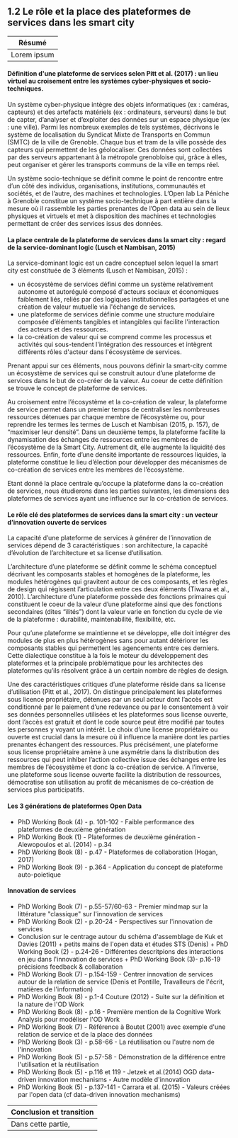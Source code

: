 ## 1.2 Le rôle et la place des plateformes de services dans les smart city

 Résumé | 
------------ | 
Lorem ipsum | 


#### Définition d'une plateforme de services selon Pitt et al. (2017) : un lieu virtuel au croisement entre les systèmes cyber-physiques et socio-techniques.

Un système cyber-physique intègre des objets informatiques (ex : caméras, capteurs)  et des artefacts matériels (ex : ordinateurs, serveurs) dans le but de capter, d’analyser et d’exploiter des données sur un espace physique (ex : une ville). Parmi les nombreux exemples de tels systèmes, décrivons le système de localisation du Syndicat Mixte de Transports en Commun (SMTC) de la ville de Grenoble. Chaque bus et tram de la ville possède des capteurs qui permettent de les géolocaliser. Ces données sont collectées par des serveurs appartenant à la métropole grenobloise qui, grâce à elles, peut organiser et gérer les transports communs de la ville en temps réel. 

Un système socio-technique se définit comme le point de rencontre entre d’un côté des individus, organisations, institutions, communautés et sociétés, et de l’autre, des machines et technologies. L’Open lab La Péniche à Grenoble constitue un système socio-technique à part entière dans la mesure où il rassemble les parties prenantes de l’Open data au sein de lieux physiques et virtuels et met à disposition des machines et technologies permettant de créer des services issus des données. 

#### La place centrale de la plateforme de services dans la smart city : regard de la service-dominant logic (Lusch et Nambisan, 2015) 

La service-dominant logic est un cadre conceptuel selon lequel la smart city est constituée de 3 éléments (Lusch et Nambisan, 2015)  : 

- un écosystème de services défini comme un système relativement autonome et autorégulé composé d'acteurs sociaux et économiques faiblement liés, reliés par des logiques institutionnelles partagées et une création de valeur mutuelle via l'échange de services. 
- une plateforme de services définie comme une structure modulaire composée d’éléments tangibles et intangibles qui facilite l'interaction des acteurs et des ressources.
- la co-création de valeur qui se comprend comme les processus et activités qui sous-tendent l'intégration des ressources et intègrent différents rôles d'acteur dans l'écosystème de services.

Prenant appui sur ces éléments, nous pouvons définir la smart-city comme un écosystème de services qui se construit autour d’une plateforme de services dans le but de co-créer de la valeur. Au coeur de cette définition se trouve le concept de plateforme de services. 

Au croisement entre l’écosystème et la co-création de valeur, la plateforme de service permet dans un premier temps de centraliser les nombreuses ressources détenues par chaque membre de l’écosystème ou,  pour reprendre les termes les termes de Lusch et Nambisan (2015, p. 157), de “maximiser leur densité”.  Dans un deuxième temps, la plateforme facilite la dynamisation des échanges de ressources entre les membres de l’écosystème de la Smart City. Autrement dit, elle augmente la liquidité des ressources.  Enfin, forte d’une densité importante de ressources liquides, la plateforme constitue le lieu d’élection pour développer des mécanismes de co-création de services entre les membres de l’écosystème. 

Etant donné la place centrale qu’occupe la plateforme dans la co-création de services, nous étudierons dans les parties suivantes, les dimensions des plateformes de services ayant une influence sur la co-création de services. 

#### Le rôle clé des plateformes de services dans la smart city : un vecteur d’innovation ouverte de services

La capacité d’une plateforme de services à générer de l’innovation de services dépend de 3 caractéristiques : son architecture, la capacité d’évolution de l’architecture et sa license d’utilisation. 

L’architecture d’une plateforme se définit comme le schéma conceptuel décrivant les composants stables et homogènes de la plateforme, les modules hétérogènes qui gravitent autour de ces composants, et les règles de design qui régissent l’articulation entre ces deux éléments (Tiwana et al., 2010). L’architecture d’une plateforme possède des fonctions primaires qui constituent le coeur de la valeur d’une plateforme ainsi que des fonctions secondaires (dites “ilités”) dont la valeur varie en fonction du cycle de vie de la plateforme : durabilité, maintenabilité, flexibilité, etc.  

Pour qu’une plateforme se maintienne et se développe, elle doit intégrer des modules de plus en plus hétérogènes sans pour autant détériorer les composants stables qui permettent les agencements entre ces derniers. Cette dialectique constitue à la fois le moteur du développement des plateformes et la principale problématique pour les architectes des plateformes qu’ils résolvent grâce à un certain nombre de règles de design.  

Une des caractéristiques critiques d’une plateforme réside dans sa license d’utilisation (Pitt et al., 2017). On distingue principalement les plateformes sous licence propriétaire, détenues par un seul acteur dont l’accès est conditionné par le paiement d’une redevance ou par le consentement à voir ses données personnelles utilisées et les plateformes sous license ouverte, dont l’accès est gratuit et dont le code source peut être modifié par toutes les personnes y voyant un intérêt. Le choix d’une license propriétaire ou ouverte est crucial dans la mesure où il influence la manière dont les parties prenantes échangent des ressources. Plus précisément, une plateforme sous license propriétaire amène à une asymétrie dans la distribution des ressources qui peut inhiber l’action collective issue des échanges entre les membres de l’écosystème et donc la co-création de service. A l’inverse, une plateforme sous license ouverte facilite la distribution de ressources, démocratise son utilisation au profit de mécanismes de co-création de services plus participatifs. 

#### 

#### Les 3 générations de plateformes Open Data

- PhD Working Book (4) - p. 101-102 - Faible performance des plateformes de deuxième génération  
- PhD Working Book (1) - Plateformes de deuxième génération - Alewopoulos et al. (2014) - p.34
- PhD Working Book (8) - p.47 - Plateformes de collaboration (Hogan, 2017)
- PhD Working Book (9) - p.364 - Application du concept de plateforme auto-poietique


#### Innovation de services 

- PhD Working Book (7) - p.55-57/60-63 - Premier mindmap sur la littérature "classique" sur l'innovation de services
- PhD Working Book (2) - p.20-24 - Perspectives sur l'innovation de services
- Conclusion sur le centrage autour du schéma d'assemblage de Kuk et Davies (2011) + petits mains de l'open data et études STS (Denis) + PhD Working Book (2) - p.24-26 - Différentes descritpions des interactions en jeu dans l'innovation de services + PhD Working Book (3)- p.16-19 précisions feedback & collaboration 
- PhD Working Book (7) - p.154-159 - Centrer innovation de services autour de la relation de service (Denis et Pontille, Travalleurs de l'écrit, matières de l'information)
- PhD Working Book (8) - p.1-4 Couture (2012) - Suite sur la définition et la nature de l'OD Work
- PhD Working Book (8) - p.16 - Première mention de la Cognitive Work Analysis pour modéliser l'OD Work
- PhD Working Book (7) - Référence à Boutet (2001) avec exemple d'une relation de service et de la place des données 
- PhD Working Book (3) - p.58-66 - La réutilisation ou l'autre nom de l'innovation
- PhD Working Book (5) - p.57-58 - Démonstration de la différence entre l'utilisation et la réutilisation
- PhD Working Book (5) - p.116 et 119 -  Jetzek et al.(2014) OGD data-driven innovation mechanisms - Autre modèle d'innovation
- PhD Working Book (5) - p.137-141 - Carrara et al. (2015) - Valeurs créées par l'open data (cf data-driven innovation mechanisms)


Conclusion et transition | 
------------ | 
Dans cette partie, | 


